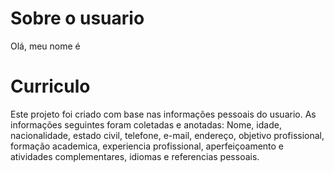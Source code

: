 # Sobre o usuario
   Olá, meu nome é 
  
 # Curriculo 
 
   Este projeto foi criado com base nas informações pessoais do usuario. As informações seguintes foram coletadas e anotadas: 
 Nome, idade, nacionalidade, estado civil, telefone, e-mail, endereço, objetivo profissional, formação academica, 
 experiencia profissional, aperfeiçoamento e atividades complementares, idiomas e referencias pessoais.

 

